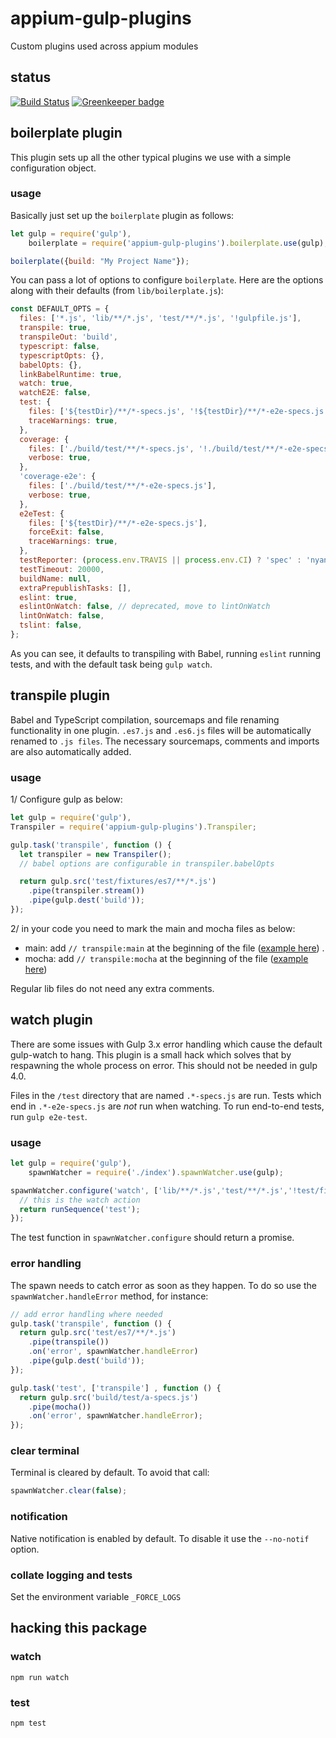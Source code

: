 appium-gulp-plugins
===================

Custom plugins used across appium modules

## status

[![Build Status](https://travis-ci.org/appium/appium-gulp-plugins.svg?branch=master)](https://travis-ci.org/appium/appium-gulp-plugins)
[![Greenkeeper badge](https://badges.greenkeeper.io/appium/appium-gulp-plugins.svg)](https://greenkeeper.io/)

## boilerplate plugin

This plugin sets up all the other typical plugins we use with a simple
configuration object.

### usage

Basically just set up the `boilerplate` plugin as follows:

```js
let gulp = require('gulp'),
    boilerplate = require('appium-gulp-plugins').boilerplate.use(gulp);

boilerplate({build: "My Project Name"});
```

You can pass a lot of options to configure `boilerplate`. Here are the options
along with their defaults (from `lib/boilerplate.js`):

```js
const DEFAULT_OPTS = {
  files: ['*.js', 'lib/**/*.js', 'test/**/*.js', '!gulpfile.js'],
  transpile: true,
  transpileOut: 'build',
  typescript: false,
  typescriptOpts: {},
  babelOpts: {},
  linkBabelRuntime: true,
  watch: true,
  watchE2E: false,
  test: {
    files: ['${testDir}/**/*-specs.js', '!${testDir}/**/*-e2e-specs.js'],
    traceWarnings: true,
  },
  coverage: {
    files: ['./build/test/**/*-specs.js', '!./build/test/**/*-e2e-specs.js'],
    verbose: true,
  },
  'coverage-e2e': {
    files: ['./build/test/**/*-e2e-specs.js'],
    verbose: true,
  },
  e2eTest: {
    files: ['${testDir}/**/*-e2e-specs.js'],
    forceExit: false,
    traceWarnings: true,
  },
  testReporter: (process.env.TRAVIS || process.env.CI) ? 'spec' : 'nyan',
  testTimeout: 20000,
  buildName: null,
  extraPrepublishTasks: [],
  eslint: true,
  eslintOnWatch: false, // deprecated, move to lintOnWatch
  lintOnWatch: false,
  tslint: false,
};
```

As you can see, it defaults to transpiling with Babel, running `eslint`
running tests, and with the default task being `gulp watch`.

## transpile plugin

Babel and TypeScript compilation, sourcemaps and file renaming functionality in
one plugin. `.es7.js` and `.es6.js` files will be automatically renamed to `.js
files`. The necessary sourcemaps, comments and imports are also
automatically added.

### usage

1/ Configure gulp as below:

``` js
let gulp = require('gulp'),
Transpiler = require('appium-gulp-plugins').Transpiler;

gulp.task('transpile', function () {
  let transpiler = new Transpiler();
  // babel options are configurable in transpiler.babelOpts

  return gulp.src('test/fixtures/es7/**/*.js')
    .pipe(transpiler.stream())
    .pipe(gulp.dest('build'));
});
```

2/ in your code you need to mark the main and mocha files as below:

- main: add `// transpile:main` at the beginning of the file ([example here](https://github.com/appium/appium-gulp-plugins/blob/master/test/fixtures/es7/lib/run.es7.js)) .
- mocha: add `// transpile:mocha` at the beginning of the file ([example here](https://github.com/appium/appium-gulp-plugins/blob/master/test/fixtures/es7/test/a-specs.es7.js))

Regular lib files do not need any extra comments.

## watch plugin

There are some issues with Gulp 3.x error handling which cause the default
gulp-watch to hang. This plugin is a small hack which solves that by respawning
the whole process on error. This should not be needed in gulp 4.0.

Files in the `/test` directory that are named `.*-specs.js` are run. Tests which end in `.*-e2e-specs.js` are *not* run when watching. To run end-to-end tests, run `gulp e2e-test`.

### usage

```js
let gulp = require('gulp'),
    spawnWatcher = require('./index').spawnWatcher.use(gulp);

spawnWatcher.configure('watch', ['lib/**/*.js','test/**/*.js','!test/fixtures'], function () {
  // this is the watch action
  return runSequence('test');
});
```

The test function in `spawnWatcher.configure` should return a promise.

### error handling

The spawn needs to catch error as soon as they happen. To do so use the
`spawnWatcher.handleError` method, for instance:

```js
// add error handling where needed
gulp.task('transpile', function () {
  return gulp.src('test/es7/**/*.js')
    .pipe(transpile())
    .on('error', spawnWatcher.handleError)
    .pipe(gulp.dest('build'));
});

gulp.task('test', ['transpile'] , function () {
  return gulp.src('build/test/a-specs.js')
    .pipe(mocha())
    .on('error', spawnWatcher.handleError);
});
```

### clear terminal

Terminal is cleared by default. To avoid that call:

```js
spawnWatcher.clear(false);
```

### notification

Native notification is enabled by default. To disable it use the
`--no-notif` option.

### collate logging and tests
Set the environment variable `_FORCE_LOGS`

## hacking this package

### watch

```
npm run watch
```

### test

```
npm test
```
